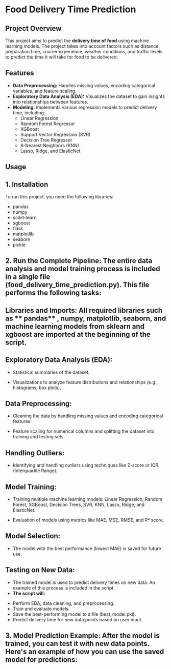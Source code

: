 # Food Delivery Time Prediction

## Project Overview

This project aims to predict the **delivery time of food** using machine learning models. The project takes into account factors such as distance, preparation time, courier experience, weather conditions, and traffic levels to predict the time it will take for food to be delivered.

## Features

- **Data Preprocessing:** Handles missing values, encoding categorical variables, and feature scaling.
- **Exploratory Data Analysis (EDA):** Visualizes the dataset to gain insights into relationships between features.
- **Modeling:** Implements various regression models to predict delivery time, including:
    - Linear Regression
    - Random Forest Regressor
    - XGBoost
    - Support Vector Regression (SVR)
    - Decision Tree Regressor
    - K-Nearest Neighbors (KNN)
    - Lasso, Ridge, and ElasticNet
 
##  Usage


## 1.  Installation

To run this project, you need the following libraries:

- pandas
- numpy
- scikit-learn
- xgboost
- flask
- matplotlib
- seaborn
- pickle

## 2.  **Run the Complete Pipeline:** The entire data analysis and model training process is included in a single file (food_delivery_time_prediction.py). This file performs the following tasks:

## **Libraries and Imports:** All required libraries such as ** pandas** , **numpy**, **matplotlib**, **seaborn**, and **machine learning models** from **sklearn** and **xgboost** are imported at the beginning of the script.

## **Exploratory Data Analysis (EDA):**

* Statistical summaries of the dataset.

* Visualizations to analyze feature distributions and relationships (e.g., histograms, box plots).

## **Data Preprocessing:**

* Cleaning the data by handling missing values and encoding categorical features.

* Feature scaling for numerical columns and splitting the dataset into training and testing sets.

## **Handling Outliers:**

- Identifying and handling outliers using techniques like Z-score or IQR (Interquartile Range).

## **Model Training:**

- Training multiple machine learning models: Linear Regression, Random Forest, XGBoost, Decision Trees, SVR, KNN, Lasso, Ridge, and ElasticNet.

- Evaluation of models using metrics like MAE, MSE, RMSE, and R² score.

## **Model Selection:**

- The model with the best performance (lowest MAE) is saved for future use.

## **Testing on New Data:**

- The trained model is used to predict delivery times on new data. An example of this process is included in the script.
- **The script will:**
* Perform EDA, data cleaning, and preprocessing.
* Train and evaluate models.
* Save the best-performing model to a file (best_model.pkl).
* Predict delivery time for new data points based on user input.

## 3. **Model Prediction Example:** After the model is trained, you can test it with new data points. Here's an example of how you can use the saved model for predictions:


